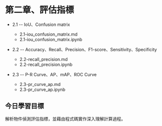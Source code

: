 # 第二章、評估指標
* 2.1 -- IoU、Confusion matrix
	- 2.1-iou_confusion_matrix.md
	- 2.1-iou_confusion_matrix.ipynb
	
* 2.2 -- Accuracy、Recall、Precision、F1-score、Sensitivity、Specificity
	- 2.2-recall_precision.md
	- 2.2-recall_precision.ipynb

* 2.3 -- P-R Curve、AP、mAP、ROC Curve
	- 2.3-pr_curve_ap.md
	- 2.3-pr_curve_ap.ipynb


## 今日學習目標
解析物件偵測評估指標，並藉由程式碼實作深入理解計算過程。

